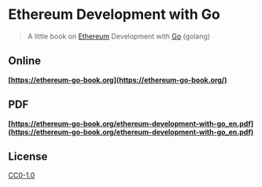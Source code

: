 # Ethereum Development with Go

> A little book on [Ethereum](https://www.ethereum.org/) Development with [Go](https://golang.org/) (golang)

## Online

**[https://ethereum-go-book.org](https://ethereum-go-book.org/)**

## PDF

**[https://ethereum-go-book.org/ethereum-development-with-go_en.pdf](https://ethereum-go-book.org/ethereum-development-with-go_en.pdf)**

## License

[CC0-1.0](./LICENSE.md)

